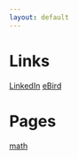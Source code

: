 ```yaml
---
layout: default
---
```


# Links
[LinkedIn](https://www.linkedin.com/in/micaela-roth/)
[eBird](https://ebird.org/profile/MTgwNDYyNQ)

# Pages

[math](./math.html)
